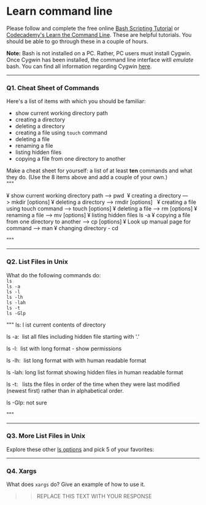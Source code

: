 # Learn command line

Please follow and complete the free online [Bash Scripting Tutorial](https://ryanstutorials.net/bash-scripting-tutorial/) or [Codecademy's Learn the Command Line](https://www.codecademy.com/learn/learn-the-command-line). These are helpful tutorials. You should be able to go through these in a couple of hours.

**Note:** Bash is not installed on a PC. Rather, PC users must install Cygwin. Once Cygwin has been installed, the command line interface witll _emulate_ bash. You can find all information regarding Cygwin [here](https://www.cygwin.com/).

---

### Q1.  Cheat Sheet of Commands  

Here's a list of items with which you should be familiar:  
* show current working directory path
* creating a directory
* deleting a directory
* creating a file using `touch` command
* deleting a file
* renaming a file
* listing hidden files
* copying a file from one directory to another

Make a cheat sheet for yourself: a list of at least **ten** commands and what they do.  (Use the 8 items above and add a couple of your own.)  
"""

¥	show current working directory path —> pwd 
¥	creating a directory —> mkdir [options] <Directory>
¥	deleting a directory —> rmdir [options] <Directory> 
¥	creating a file using touch command —> touch [options] <filename>
¥	deleting a file —> rm [options] <file>
¥	renaming a file —> mv [options] <source> <destination>
¥	listing hidden files ls -a
¥	copying a file from one directory to another —> cp [options] <source> <destination>
¥	Look up manual page for command —> man <command>
¥	changing directory - cd

"""





---

### Q2.  List Files in Unix   

What do the following commands do:  
`ls`  
`ls -a`  
`ls -l`  
`ls -lh`  
`ls -lah`  
`ls -t`  
`ls -Glp`  

"""
ls: l
ist current contents of directory 

ls -a: 
list all files including hidden file starting with '.'


ls -l: 
list with long format - show permissions


ls -lh: 
list long format with with human readable format

ls -lah: 
long list format showing hidden files in human readable format  

ls -t: 
 lists the files in order of the time when they were last modified (newest first) rather than in alphabetical order.

ls -Glp: 
not sure

"""

---

### Q3.  More List Files in Unix  

Explore these other [ls options](http://www.techonthenet.com/unix/basic/ls.php) and pick 5 of your favorites:

---

### Q4.  Xargs   

What does `xargs` do? Give an example of how to use it.

> > REPLACE THIS TEXT WITH YOUR RESPONSE

 

